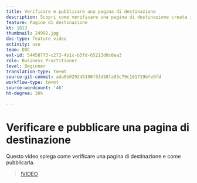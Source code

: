 ```yaml
---
title: Verificare e pubblicare una pagina di destinazione
description: Scopri come verificare una pagina di destinazione creata in Adobe Campaign Standard e come pubblicarla.
feature: Pagine di destinazione
kt: 1813
thumbnail: 24992.jpg
doc-type: feature video
activity: use
team: DOC
exl-id: 544587f3-c273-4b1c-b5fd-65213d0c0ea3
role: Business Practitioner
level: Beginner
translation-type: tm+mt
source-git-commit: ada0b029245190f53d58fa93c79c161719bfe9fd
workflow-type: tm+mt
source-wordcount: '46'
ht-degree: 30%

---
```


# Verificare e pubblicare una pagina di destinazione

Questo video spiega come verificare una pagina di destinazione e come pubblicarla.

>[!VIDEO](https://video.tv.adobe.com/v/24092?quality=12)

